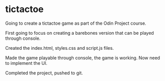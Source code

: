# tictactoe

Going to create a tictactoe game as part of the Odin Project course.

First going to focus on creating a barebones version that can be played through console.

Created the index.html, styles.css and script.js files.

Made the game playable through console, the game is working. Now need to implement the UI.

Completed the project, pushed to git.